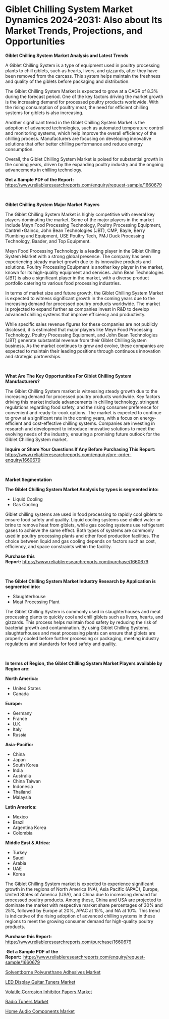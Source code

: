 <p><h1>Giblet Chilling System Market Dynamics 2024-2031: Also about Its Market Trends, Projections, and Opportunities</h1></p><p><strong>Giblet Chilling System Market Analysis and Latest Trends</strong></p>
<p><p>A Giblet Chilling System is a type of equipment used in poultry processing plants to chill giblets, such as hearts, livers, and gizzards, after they have been removed from the carcass. This system helps maintain the freshness and quality of the giblets before packaging and distribution.</p><p>The Giblet Chilling System Market is expected to grow at a CAGR of 8.3% during the forecast period. One of the key factors driving the market growth is the increasing demand for processed poultry products worldwide. With the rising consumption of poultry meat, the need for efficient chilling systems for giblets is also increasing.</p><p>Another significant trend in the Giblet Chilling System Market is the adoption of advanced technologies, such as automated temperature control and monitoring systems, which help improve the overall efficiency of the chilling process. Manufacturers are focusing on developing innovative solutions that offer better chilling performance and reduce energy consumption.</p><p>Overall, the Giblet Chilling System Market is poised for substantial growth in the coming years, driven by the expanding poultry industry and the ongoing advancements in chilling technology.</p></p>
<p><strong>Get a Sample PDF of the Report:&nbsp;</strong> <a href="https://www.reliableresearchreports.com/enquiry/request-sample/1660679">https://www.reliableresearchreports.com/enquiry/request-sample/1660679</a></p>
<p>&nbsp;</p>
<p><strong>Giblet Chilling System Major Market Players</strong></p>
<p><p>The Giblet Chilling System Market is highly competitive with several key players dominating the market. Some of the major players in the market include Meyn Food Processing Technology, Poultry Processing Equipment, Cantrell•Gainco, John Bean Technologies (JBT), CMP, Bayle, Berry Plumbing and Equipment, USE Poultry Tech, PMJ Duck Processing Technology, Baader, and Top Equipment.</p><p>Meyn Food Processing Technology is a leading player in the Giblet Chilling System Market with a strong global presence. The company has been experiencing steady market growth due to its innovative products and solutions. Poultry Processing Equipment is another key player in the market, known for its high-quality equipment and services. John Bean Technologies (JBT) is also a significant player in the market, with a diverse product portfolio catering to various food processing industries.</p><p>In terms of market size and future growth, the Giblet Chilling System Market is expected to witness significant growth in the coming years due to the increasing demand for processed poultry products worldwide. The market is projected to expand further as companies invest in R&D to develop advanced chilling systems that improve efficiency and productivity.</p><p>While specific sales revenue figures for these companies are not publicly disclosed, it is estimated that major players like Meyn Food Processing Technology, Poultry Processing Equipment, and John Bean Technologies (JBT) generate substantial revenue from their Giblet Chilling System business. As the market continues to grow and evolve, these companies are expected to maintain their leading positions through continuous innovation and strategic partnerships.</p></p>
<p>&nbsp;</p>
<p><strong>What Are The Key Opportunities For Giblet Chilling System Manufacturers?</strong></p>
<p><p>The Giblet Chilling System market is witnessing steady growth due to the increasing demand for processed poultry products worldwide. Key factors driving this market include advancements in chilling technology, stringent regulations regarding food safety, and the rising consumer preference for convenient and ready-to-cook options. The market is expected to continue to grow at a significant rate in the coming years, with a focus on energy-efficient and cost-effective chilling systems. Companies are investing in research and development to introduce innovative solutions to meet the evolving needs of the industry, ensuring a promising future outlook for the Giblet Chilling System market.</p></p>
<p><strong>Inquire or Share Your Questions If Any Before Purchasing This Report:</strong> <a href="https://www.reliableresearchreports.com/enquiry/pre-order-enquiry/1660679">https://www.reliableresearchreports.com/enquiry/pre-order-enquiry/1660679</a></p>
<p>&nbsp;</p>
<p><strong>Market Segmentation</strong></p>
<p><strong>The Giblet Chilling System Market Analysis by types is segmented into:</strong></p>
<p><ul><li>Liquid Cooling</li><li>Gas Cooling</li></ul></p>
<p><p>Giblet chilling systems are used in food processing to rapidly cool giblets to ensure food safety and quality. Liquid cooling systems use chilled water or brine to remove heat from giblets, while gas cooling systems use refrigerant gases to achieve the same effect. Both types of systems are commonly used in poultry processing plants and other food production facilities. The choice between liquid and gas cooling depends on factors such as cost, efficiency, and space constraints within the facility.</p></p>
<p><strong>Purchase this Report:&nbsp;</strong><a href="https://www.reliableresearchreports.com/purchase/1660679">https://www.reliableresearchreports.com/purchase/1660679</a></p>
<p>&nbsp;</p>
<p><strong>The Giblet Chilling System Market Industry Research by Application is segmented into:</strong></p>
<p><ul><li>Slaughterhouse</li><li>Meat Processing Plant</li></ul></p>
<p><p>The Giblet Chilling System is commonly used in slaughterhouses and meat processing plants to quickly cool and chill giblets such as livers, hearts, and gizzards. This process helps maintain food safety by reducing the risk of bacterial growth and contamination. By using Giblet Chilling Systems, slaughterhouses and meat processing plants can ensure that giblets are properly cooled before further processing or packaging, meeting industry regulations and standards for food safety and quality.</p></p>
<p>&nbsp;</p>
<p><strong>In terms of Region, the Giblet Chilling System Market Players available by Region are:</strong></p>
<p>
    <p> <strong> North America: </strong>
        <ul>
            <li>United States</li>
            <li>Canada</li>
        </ul>
        </p> 
    <p> <strong> Europe: </strong>
        <ul>
            <li>Germany</li>
            <li>France</li>
            <li>U.K.</li>
            <li>Italy</li>
            <li>Russia</li>
        </ul>
        </p> 
    <p> <strong> Asia-Pacific: </strong>
        <ul>
            <li>China</li>
            <li>Japan</li>
            <li>South Korea</li>
            <li>India</li>
            <li>Australia</li>
            <li>China Taiwan</li>
            <li>Indonesia</li>
            <li>Thailand</li>
            <li>Malaysia</li>
        </ul>
        </p> 
    <p> <strong> Latin America: </strong>
        <ul>
            <li>Mexico</li>
            <li>Brazil</li>
            <li>Argentina Korea</li>
            <li>Colombia</li>
        </ul>
        </p> 
    <p> <strong> Middle East & Africa: </strong>
        <ul>
            <li>Turkey</li>
            <li>Saudi</li>
            <li>Arabia</li>
            <li>UAE</li>
            <li>Korea</li>
        </ul>
    </p>
    </p>
<p><p>The Giblet Chilling System market is expected to experience significant growth in the regions of North America (NA), Asia Pacific (APAC), Europe, United States of America (USA), and China due to increasing demand for processed poultry products. Among these, China and USA are projected to dominate the market with respective market share percentages of 30% and 25%, followed by Europe at 20%, APAC at 15%, and NA at 10%. This trend is indicative of the rising adoption of advanced chilling systems in these regions to meet the growing consumer demand for high-quality poultry products.</p></p>
<p><strong>Purchase this Report: </strong><a href="https://www.reliableresearchreports.com/purchase/1660679">https://www.reliableresearchreports.com/purchase/1660679</a></p>
<p>&nbsp;<strong>Get a Sample PDF of the Report:&nbsp;&nbsp;</strong><a href="https://www.reliableresearchreports.com/enquiry/request-sample/1660679">https://www.reliableresearchreports.com/enquiry/request-sample/1660679</a></p>
<p><strong></strong></p>
<p><p><a href="https://meowing-canidae-761.notion.site/Global-Solventborne-Polyurethane-Adhesives-Market-by-Types-Applications-and-Major-Players-with-Re-73cd8be7d3ff42e2a6e4c0ba1a95c633">Solventborne Polyurethane Adhesives Market</a></p><p><a href="https://military-diascia-e68.notion.site/LED-Display-Guitar-Tuners-Market-Offer-Valuable-Insights-into-Market-Size-Market-Share-Market-Tren-5696326218054970be275c429983580c">LED Display Guitar Tuners Market</a></p><p><a href="https://sudsy-motorcycle-bbc.notion.site/Volatile-Corrosion-Inhibitor-Papers-Market-Size-Share-Trends-Analysis-Report-By-Material-By-Type-cdf82c4b896b4b90abab61cb0f0536c4">Volatile Corrosion Inhibitor Papers Market</a></p><p><a href="https://view.publitas.com/reportprime-1/decoding-the-radio-tuners-market-a-deep-dive-into-the-latest-market-trends-market-segmentation-and-competitive-analysis/">Radio Tuners Market</a></p><p><a href="https://view.publitas.com/reportprime-1/global-home-audio-components-market-size-and-market-trends-insights-and-projections-from-2024-to-2031/">Home Audio Components Market</a></p></p>